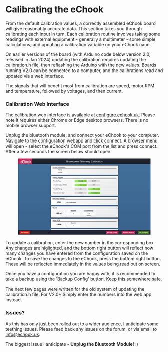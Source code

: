 # Calibrating the eChook

From the default calibration values, a correctly assembled eChook board will give reasonably accurate data. This section takes you through calibrating each input in turn. Each calibration routine involves taking some readings with external equipment - generally a multimeter - some simple calculations, and updating a calibration variable on your eChook nano.

On earlier versions of the board (with Arduino code below version 2.0, released in Jan 2024) updating the calibration requires updating the calibration.h file, then reflashing the Arduino with the new values. Boards running V2.0 can be connected to a computer, and the calibrations read and updated via a web interface.

The signals that will benefit most from calibration are speed, motor RPM and temperature, followed by voltages, and then current.

### Calibration Web Interface

The calibration web interface is available at [configure.echook.uk](https://configure.echook.uk). Please note it requires either Chrome or Edge desktop browsers. There is no mobile browser support.

Unplug the bluetooth module, and connect your eChook to your computer. Navigate to the [configuration webapp](https://configure.echook.uk) and click connect. A browser menu will open - select the eChook's COM port from the list and press connect. After a few seconds the screen below should open.

<figure><img src="../.gitbook/assets/image (1) (1).png" alt=""><figcaption></figcaption></figure>

To update a calibration, enter the new number in the corresponding box. Any changes are higlighted, and the bottom right button will reflect how many changes you have entered from the configuration saved on the eChook. To save the changes to the eChook, press the bottom right button. These will be reflected immediately in the values being read out on screen.

Once you have a configuration you are happy with, it is recommended to take a backup using the 'Backup Config' button. Keep this somewhere safe.

The next few pages were  written for the old system of updating the calibration.h file. For V2.0+ Simply enter the numbers into the web app instead.

### Issues?

As this has only just been rolled out to a wider audience, I anticipate some teething issues. Please feed back any issues on the forum, or via email to info@echook.uk.

The biggest issue I anticipate - **Unplug the Bluetooth Module!** :)

